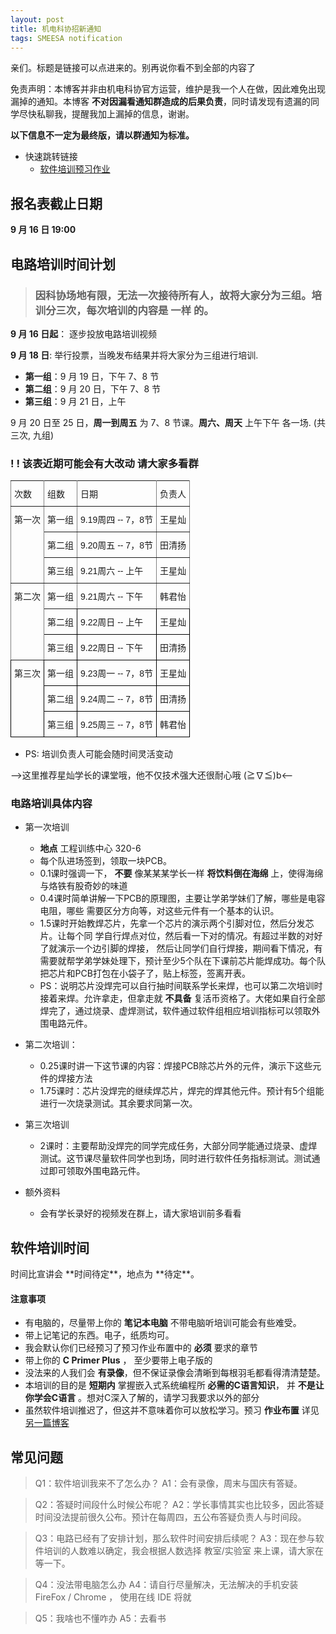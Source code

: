 ```yaml
---
layout: post
title: 机电科协招新通知
tags: SMEESA notification
---
```


亲们。标题是链接可以点进来的。别再说你看不到全部的内容了

免责声明：本博客并非由机电科协官方运营，维护是我一个人在做，因此难免出现漏掉的通知。本博客 **不对因漏看通知群造成的后果负责**，同时请发现有遗漏的同学尽快私聊我，提醒我加上漏掉的信息，谢谢。

**以下信息不一定为最终版，请以群通知为标准。**
- 快速跳转链接
    - <a href="#softwareHomework">软件培训预习作业</a>

##  报名表截止日期

**9 月 16 日 19:00**

## 电路培训时间计划
> ### 因科协场地有限，无法一次接待所有人，故将大家分为三组。培训分三次，每次培训的内容是 **一样** 的。

**9 月 16 日起**： 逐步投放电路培训视频

**9 月 18 日**: 举行投票，当晚发布结果并将大家分为三组进行培训.

- **第一组**：9 月 19 日，下午 7、8 节
- **第二组**：9 月 20 日，下午 7、8 节
- **第三组**：9 月 21 日，上午

9 月 20 日至 25 日，**周一到周五** 为 7、8 节课。**周六、周天** 上午下午 各一场. (共三次, 九组)

### ! ! 该表近期可能会有大改动 请大家多看群
<style type="text/css">
.tg  {border-collapse:collapse;border-spacing:0;}
.tg td{font-family:Arial, sans-serif;font-size:14px;padding:10px 5px;border-style:solid;border-width:1px;overflow:hidden;word-break:normal;border-color:black;}
.tg th{font-family:Arial, sans-serif;font-size:14px;font-weight:normal;padding:10px 5px;border-style:solid;border-width:1px;overflow:hidden;word-break:normal;border-color:black;}
.tg .tg-0pky{border-color:inherit;text-align:left;vertical-align:top}
.tg .tg-0lax{text-align:left;vertical-align:top}
</style>
<table class="tg">
  <tr>
    <th class="tg-0pky">次数</th>
    <th class="tg-0pky">组数</th>
    <th class="tg-0pky">日期</th>
    <th class="tg-0pky">负责人</th>
  </tr>
  <tr>
    <td class="tg-0pky" rowspan="3">第一次</td>
    <td class="tg-0pky">第一组</td>
    <td class="tg-0pky">9.19周四 -- 7，8节</td>
    <td class="tg-0pky">王星灿</td>
  </tr>
  <tr>
    <td class="tg-0pky">第二组</td>
    <td class="tg-0pky">9.20周五 -- 7，8节</td>
    <td class="tg-0pky">田清扬</td>
  </tr>
  <tr>
    <td class="tg-0pky">第三组</td>
    <td class="tg-0pky">9.21周六 -- 上午</td>
    <td class="tg-0pky">王星灿</td>
  </tr>
  <tr>
    <td class="tg-0pky" rowspan="3">第二次</td>
    <td class="tg-0pky">第一组</td>
    <td class="tg-0pky">9.21周六 -- 下午</td>
    <td class="tg-0pky">韩君怡</td>
  </tr>
  <tr>
    <td class="tg-0lax">第二组</td>
    <td class="tg-0lax">9.22周日 -- 上午</td>
    <td class="tg-0lax">王星灿</td>
  </tr>
  <tr>
    <td class="tg-0lax">第三组</td>
    <td class="tg-0lax">9.22周日 -- 下午</td>
    <td class="tg-0lax">田清扬</td>
  </tr>
  <tr>
    <td class="tg-0lax" rowspan="3">第三次</td>
    <td class="tg-0lax">第一组</td>
    <td class="tg-0lax">9.23周一 -- 7，8节</td>
    <td class="tg-0lax">王星灿</td>
  </tr>
  <tr>
    <td class="tg-0lax">第二组</td>
    <td class="tg-0lax">9.24周二 -- 7，8节</td>
    <td class="tg-0lax">田清扬</td>
  </tr>
  <tr>
    <td class="tg-0lax">第三组</td>
    <td class="tg-0lax">9.25周三 -- 7，8节</td>
    <td class="tg-0lax">韩君怡</td>
  </tr>
</table>

- PS: 培训负责人可能会随时间灵活变动

--><span class="heimu" title="你知道的太多了">这里推荐星灿学长的课堂哦，他不仅技术强大还很耐心哦 (≧∇≦)b</span><--


### 电路培训具体内容
- 第一次培训 
    - **地点** 工程训练中心 320-6
    - 每个队进场签到，领取一块PCB。
    - 0.1课时强调一下， **不要** 像某某某学长一样 **将饮料倒在海绵** 上，使得海绵与烙铁有股奇妙的味道
    - 0.4课时简单讲解一下PCB的原理图，主要让学弟学妹们了解，哪些是电容电阻，哪些
    需要区分方向等，对这些元件有一个基本的认识。
    - 1.5课时开始教焊芯片，先拿一个芯片的演示两个引脚对位，然后分发芯片。让每个同
      学自行焊点对位，然后看一下对的情况。有超过半数的对好了就演示一个边引脚的焊接，
      然后让同学们自行焊接，期间看下情况，有需要就帮学弟学妹处理下，预计至少5个队在下课前芯片能焊成功。每个队把芯片和PCB打包在小袋子了，贴上标签，签离开表。
    - PS：说明芯片没焊完可以自行抽时间联系学长来焊，也可以第二次培训时接着来焊。允许拿走，但拿走就 **不具备** 复活币资格了。大佬如果自行全部焊完了，通过烧录、虚焊测试，软件通过软件组相应培训指标可以领取外围电路元件。
- 第二次培训：
    - 0.25课时讲一下这节课的内容：焊接PCB除芯片外的元件，演示下这些元件的焊接方法
    - 1.75课时：芯片没焊完的继续焊芯片，焊完的焊其他元件。预计有5个组能进行一次烧录测试。其余要求同第一次。
- 第三次培训
    - 2课时：主要帮助没焊完的同学完成任务，大部分同学能通过烧录、虚焊测试。这节课尽量软件同学也到场，同时进行软件任务指标测试。测试通过即可领取外围电路元件。

- 额外资料
    - 会有学长录好的视频发在群上，请大家培训前多看看

## 软件培训时间
<div id="softwareHomework"></div>
时间比宣讲会 **时间待定**，地点为 **待定**。

#### 注意事项

  - 有电脑的，尽量带上你的 **笔记本电脑** 不带电脑听培训可能会有些难受。
  - 带上记笔记的东西。电子，纸质均可。
  - 我会默认你们已经预习了预习作业布置中的 **必须** 要求的章节
  - 带上你的 **C Primer Plus** ， 至少要带上电子版的
  - 没法来的人我们会 **有录像**，但不保证录像会清晰到每根羽毛都看得清清楚楚。
  - 本培训的目的是 **短期内** 掌握嵌入式系统编程所 **必需的C语言知识**， 并 **不是让你学会C语言** 。想对C深入了解的，请学习我要求以外的部分
  - 虽然软件培训推迟了，但这并不意味着你可以放松学习。预习 **作业布置** 详见<a href="/software-edu-pre-homework-1">另一篇博客</a>
      

## 常见问题

> Q1：软件培训我来不了怎么办？
> A1：会有录像，周末与国庆有答疑。

> Q2：答疑时间段什么时候公布呢？
> A2：学长事情其实也比较多，因此答疑时间没法提前很久公布。预计在每周四，五公布答疑负责人与时间段。

> Q3：电路已经有了安排计划，那么软件时间安排后续呢？
> A3：现在参与软件培训的人数难以确定，我会根据人数选择 教室/实验室 来上课，请大家在等一下。

> Q4：没法带电脑怎么办
> A4：请自行尽量解决，无法解决的手机安装FireFox / Chrome ， 使用在线 IDE 将就

> Q5：我啥也不懂咋办
> A5：去看书

